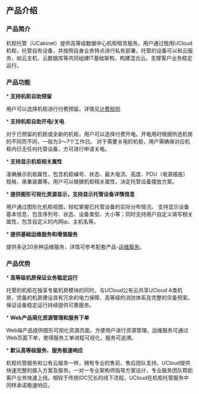 

## 产品介绍

### 产品简介

机柜托管（UCabinet）提供高等级数据中心机柜租赁服务。用户通过租用UCloud机柜，托管自有设备，并按照自身业务特点进行私有部署。托管的设备可以和云服务，如云主机、云数据库等共同组建IT基础架构，构建混合云，支撑客户业务稳定运行。

### 产品功能

\* **支持机柜自助预留**

用户可以选择机柜进行付费预留，详情见[计费规则](https://docs.ucloud.cn/compute/uhybrid/ucabinet/price)

\* **支持机柜自助开电/关电**

对于已预留的机柜或全新的机柜，用户可以选择付费开电。开电用时根据所选机房的不同而不同，一般为3～7个工作日。
对于需要关电的机柜，用户需确保对应机柜内已无任何托管设备，方可进行申请关电。

\* **支持显示机柜相关属性**

准确展示机柜属性，包含机柜编号、状态、最大电流、高度、PDU（电源插座）规格、承重装置等。用户可以根据机柜相关属性，决定托管设备摆放方案。

\* **提供图形可视化资源显示，支持显示托管设备详情信息**

用户通过图形化机柜视图，轻松掌握已托管设备的实际分布情况。
支持显示设备基本信息，包含序列号、状态、设备类型、大小等；同时支持用户自定义填写相关属性，包含自定义的内网ip、主机名等。

\* **提供基础运维服务和增值服务**

提供多达20余种运维服务，详情可参考配套产品-[运维服务](https://docs.ucloud.cn/compute/uhybrid/uservice/info)。

### 产品优势

\* **高等级机房保证业务稳定运行**

托管的机柜在独享专属机房模块的同时，与UCloud公有云共享UCloud
A类机房，完备的机房建设具有冗余的电力保障、高等级的消防体系及完整的灾备预案。保证设备稳定运行持续提供可靠服务。

\* **Web产品简化资源管理和服务下单**

Web端产品提供图形可视化资源页面，方便用户进行资源管理。运维服务可通过Web页面下单，使得服务工单进程可视化，服务可追溯。

\* **默认高等级服务、服务极速响应**

机柜托管服务和公有云服务一样，拥有专业的售前、售后团队支持。UCloud提供快速完整的接入方案及服务。一对一专业架构师指导方案设计，专业服务团队帮助客户业务快速上线。相较于传统IDC冗长的线下流程，UCloud在机柜托管服务中同样承诺极速响应。

